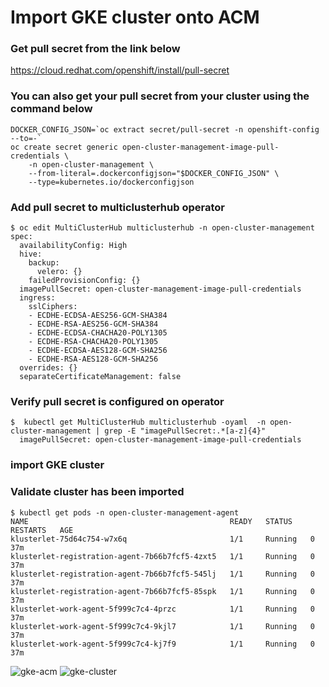 # Import GKE cluster onto ACM

### Get pull secret from the link  below
https://cloud.redhat.com/openshift/install/pull-secret


### You can also get your pull secret from your cluster using the command below
```
DOCKER_CONFIG_JSON=`oc extract secret/pull-secret -n openshift-config --to=-`
oc create secret generic open-cluster-management-image-pull-credentials \
    -n open-cluster-management \
    --from-literal=.dockerconfigjson="$DOCKER_CONFIG_JSON" \
    --type=kubernetes.io/dockerconfigjson

```

### Add pull secret to multiclusterhub operator
```
$ oc edit MultiClusterHub multiclusterhub -n open-cluster-management
spec:
  availabilityConfig: High
  hive:
    backup:
      velero: {}
    failedProvisionConfig: {}
  imagePullSecret: open-cluster-management-image-pull-credentials
  ingress:
    sslCiphers:
    - ECDHE-ECDSA-AES256-GCM-SHA384
    - ECDHE-RSA-AES256-GCM-SHA384
    - ECDHE-ECDSA-CHACHA20-POLY1305
    - ECDHE-RSA-CHACHA20-POLY1305
    - ECDHE-ECDSA-AES128-GCM-SHA256
    - ECDHE-RSA-AES128-GCM-SHA256
  overrides: {}
  separateCertificateManagement: false
```

### Verify pull secret is configured on operator
```
$  kubectl get MultiClusterHub multiclusterhub -oyaml  -n open-cluster-management | grep -E "imagePullSecret:.*[a-z]{4}" 
  imagePullSecret: open-cluster-management-image-pull-credentials
```

### import GKE cluster


### Validate cluster has been imported
```
$ kubectl get pods -n open-cluster-management-agent
NAME                                             READY   STATUS    RESTARTS   AGE
klusterlet-75d64c754-w7x6q                       1/1     Running   0          37m
klusterlet-registration-agent-7b66b7fcf5-4zxt5   1/1     Running   0          37m
klusterlet-registration-agent-7b66b7fcf5-545lj   1/1     Running   0          37m
klusterlet-registration-agent-7b66b7fcf5-85spk   1/1     Running   0          37m
klusterlet-work-agent-5f999c7c4-4przc            1/1     Running   0          37m
klusterlet-work-agent-5f999c7c4-9kjl7            1/1     Running   0          37m
klusterlet-work-agent-5f999c7c4-kj7f9            1/1     Running   0          37m
```

![gke-acm](https://user-images.githubusercontent.com/1975599/124181392-6da47f00-da83-11eb-8ca6-9475db2e4676.png)
![gke-cluster](https://user-images.githubusercontent.com/1975599/124181397-7006d900-da83-11eb-981f-1b6a65f4ec08.png)
